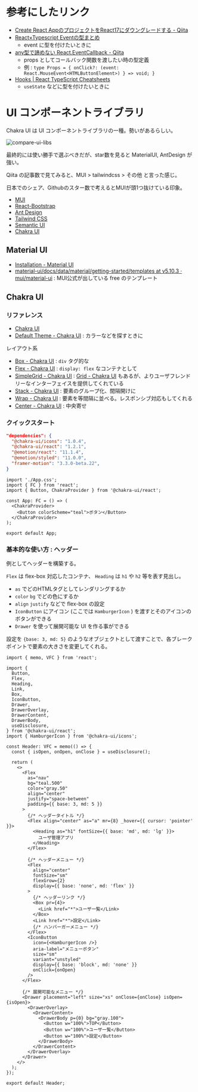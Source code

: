 # 参考にしたリンク

- [Create React AppのプロジェクトをReact17にダウングレードする - Qiita](https://qiita.com/kabosu3d/items/674e287dd068322ca7cf)
- [React×Typescript Eventの型まとめ](https://zenn.dev/kenta0313/articles/a39fb1d8edc3a4)
  - event に型を付けたいときに
- [any型で諦めない React.EventCallback - Qiita](https://qiita.com/Takepepe/items/f1ba99a7ca7e66290f24)
  - props としてコールバック関数を渡したい時の型定義
  - 例 : `type Props = { onClick?: (event: React.MouseEvent<HTMLButtonElement>) } => void; }`
- [Hooks | React TypeScript Cheatsheets](https://react-typescript-cheatsheet.netlify.app/docs/basic/getting-started/hooks/#usestate)
  - `useState` などに型を付けたいときに

# UI コンポーネントライブラリ

Chakra UI は UI コンポーネントライブラリの一種。勢いがあるらしい。

![compare-ui-libs](../../images/compare-ui-libs.png)

最終的には使い勝手で選ぶべきだが、star数を見ると MaterialUI, AntDesign が強い。

Qiita の記事数で見てみると、MUI > tailwindcss > その他 と言った感じ。

日本でのシェア、Githubのスター数で考えるとMUIが頭1つ抜けている印象。

- [MUI](https://mui.com/)
- [React-Bootstrap](https://react-bootstrap.github.io/?ref=morioh.com&utm_source=morioh.com)
- [Ant Design](https://ant.design/?ref=morioh.com&utm_source=morioh.com)
- [Tailwind CSS](https://tailwindcss.com/)
- [Semantic UI](https://semantic-ui.com/)
- [Chakra UI](https://chakra-ui.com/)

## Material UI

- [Installation - Material UI](https://mui.com/material-ui/getting-started/installation/)
- [material-ui/docs/data/material/getting-started/templates at v5.10.3 · mui/material-ui](https://github.com/mui/material-ui/tree/v5.10.3/docs/data/material/getting-started/templates) : MUI公式が出している free のテンプレート

## Chakra UI

### リファレンス

- [Chakra UI](https://chakra-ui.com/)
- [Default Theme - Chakra UI](https://v1.chakra-ui.com/docs/styled-system/theming/theme) : カラーなどを探すときに

レイアウト系

- [Box - Chakra UI](https://chakra-ui.com/docs/components/box) : `div` タグ的な
- [Flex - Chakra UI](https://chakra-ui.com/docs/components/flex) : `display: flex` なコンテナとして
- [SimpleGrid - Chakra UI](https://chakra-ui.com/docs/components/simple-grid) : [Grid - Chakra UI](https://chakra-ui.com/docs/components/grid/usage) もあるが、よりユーザフレンドリーなインターフェイスを提供してくれている
- [Stack - Chakra UI](https://chakra-ui.com/docs/components/stack/usage) : 要素のグループ化、間隔開けに
- [Wrap - Chakra UI](https://chakra-ui.com/docs/components/wrap) : 要素を等間隔に並べる。レスポンシブ対応もしてくれる
- [Center - Chakra UI](https://chakra-ui.com/docs/components/center/usage) : 中央寄せ


### クイックスタート

```json
"dependencies": {
  "@chakra-ui/icons": "1.0.4",
  "@chakra-ui/react": "1.2.1",
  "@emotion/react": "11.1.4",
  "@emotion/styled": "11.0.0",
  "framer-motion": "3.3.0-beta.22",
}
```

```tsx
import './App.css';
import { FC } from 'react';
import { Button, ChakraProvider } from '@chakra-ui/react';

const App: FC = () => (
  <ChakraProvider>
    <Button colorScheme="teal">ボタン</Button>
  </ChakraProvider>
);

export default App;
```

### 基本的な使い方 : ヘッダー

例としてヘッダーを構築する。

`Flex` は flex-box 対応したコンテナ、 `Heading` は `h1` や `h2` 等を表す見出し。

- `as` でどのHTMLタグとしてレンダリングするか
- `color` `bg` でどの色にするか
- `align` `justify` などで flex-box の設定
- `IconButton` にアイコン (ここでは `HamburgerIcon` ) を渡すとそのアイコンのボタンができる
- `Drawer` を使って展開可能な UI を作る事ができる

設定を `{base: 3, md: 5}` のようなオブジェクトとして渡すことで、各ブレークポイントで要素の大きさを変更してくれる。

```tsx
import { memo, VFC } from 'react';

import {
  Button,
  Flex,
  Heading,
  Link,
  Box,
  IconButton,
  Drawer,
  DrawerOverlay,
  DrawerContent,
  DrawerBody,
  useDisclosure,
} from '@chakra-ui/react';
import { HamburgerIcon } from '@chakra-ui/icons';

const Header: VFC = memo(() => {
  const { isOpen, onOpen, onClose } = useDisclosure();

  return (
    <>
      <Flex
        as="nav"
        bg="teal.500"
        color="gray.50"
        align="center"
        justify="space-between"
        padding={{ base: 3, md: 5 }}
      >
        {/* ヘッダータイトル */}
        <Flex align="center" as="a" mr={8} _hover={{ cursor: 'pointer' }}>
          <Heading as="h1" fontSize={{ base: 'md', md: 'lg' }}>
            ユーザ管理アプリ
          </Heading>
        </Flex>

        {/* ヘッダーメニュー */}
        <Flex
          align="center"
          fontSize="sm"
          flexGrow={2}
          display={{ base: 'none', md: 'flex' }}
        >
          {/* ヘッダーリンク */}
          <Box pr={4}>
            <Link href="*">ユーザ一覧</Link>
          </Box>
          <Link href="*">設定</Link>
          {/* ハンバーガーメニュー */}
        </Flex>
        <IconButton
          icon={<HamburgerIcon />}
          aria-label="メニューボタン"
          size="sm"
          variant="unstyled"
          display={{ base: 'block', md: 'none' }}
          onClick={onOpen}
        />
      </Flex>

      {/* 展開可能なメニュー */}
      <Drawer placement="left" size="xs" onClose={onClose} isOpen={isOpen}>
        <DrawerOverlay>
          <DrawerContent>
            <DrawerBody p={0} bg="gray.100">
              <Button w="100%">TOP</Button>
              <Button w="100%">ユーザ一覧</Button>
              <Button w="100%">設定</Button>
            </DrawerBody>
          </DrawerContent>
        </DrawerOverlay>
      </Drawer>
    </>
  );
});

export default Header;
```
